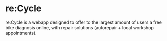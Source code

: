 # re:Cycle

re:Cycle is a webapp designed to offer to the largest amount of users a free bike diagnosis online, with repair solutions (autorepair + local workshop appointments).
